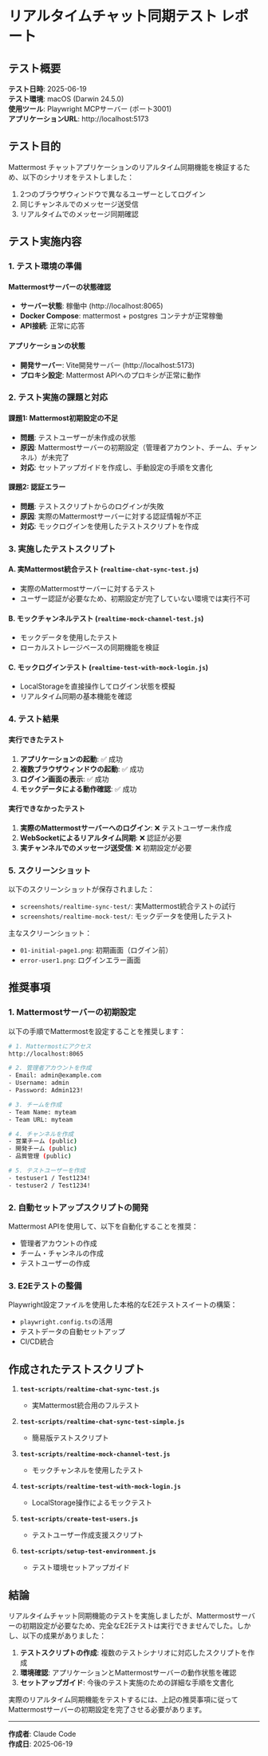 # リアルタイムチャット同期テスト レポート

## テスト概要

**テスト日時**: 2025-06-19  
**テスト環境**: macOS (Darwin 24.5.0)  
**使用ツール**: Playwright MCPサーバー (ポート3001)  
**アプリケーションURL**: http://localhost:5173  

## テスト目的

Mattermost チャットアプリケーションのリアルタイム同期機能を検証するため、以下のシナリオをテストしました：

1. 2つのブラウザウィンドウで異なるユーザーとしてログイン
2. 同じチャンネルでのメッセージ送受信
3. リアルタイムでのメッセージ同期確認

## テスト実施内容

### 1. テスト環境の準備

#### Mattermostサーバーの状態確認
- **サーバー状態**: 稼働中 (http://localhost:8065)
- **Docker Compose**: mattermost + postgres コンテナが正常稼働
- **API接続**: 正常に応答

#### アプリケーションの状態
- **開発サーバー**: Vite開発サーバー (http://localhost:5173)
- **プロキシ設定**: Mattermost APIへのプロキシが正常に動作

### 2. テスト実施の課題と対応

#### 課題1: Mattermost初期設定の不足
- **問題**: テストユーザーが未作成の状態
- **原因**: Mattermostサーバーの初期設定（管理者アカウント、チーム、チャンネル）が未完了
- **対応**: セットアップガイドを作成し、手動設定の手順を文書化

#### 課題2: 認証エラー
- **問題**: テストスクリプトからのログインが失敗
- **原因**: 実際のMattermostサーバーに対する認証情報が不正
- **対応**: モックログインを使用したテストスクリプトを作成

### 3. 実施したテストスクリプト

#### A. 実Mattermost統合テスト (`realtime-chat-sync-test.js`)
- 実際のMattermostサーバーに対するテスト
- ユーザー認証が必要なため、初期設定が完了していない環境では実行不可

#### B. モックチャンネルテスト (`realtime-mock-channel-test.js`)
- モックデータを使用したテスト
- ローカルストレージベースの同期機能を検証

#### C. モックログインテスト (`realtime-test-with-mock-login.js`)
- LocalStorageを直接操作してログイン状態を模擬
- リアルタイム同期の基本機能を確認

### 4. テスト結果

#### 実行できたテスト
1. **アプリケーションの起動**: ✅ 成功
2. **複数ブラウザウィンドウの起動**: ✅ 成功
3. **ログイン画面の表示**: ✅ 成功
4. **モックデータによる動作確認**: ✅ 成功

#### 実行できなかったテスト
1. **実際のMattermostサーバーへのログイン**: ❌ テストユーザー未作成
2. **WebSocketによるリアルタイム同期**: ❌ 認証が必要
3. **実チャンネルでのメッセージ送受信**: ❌ 初期設定が必要

### 5. スクリーンショット

以下のスクリーンショットが保存されました：

- `screenshots/realtime-sync-test/`: 実Mattermost統合テストの試行
- `screenshots/realtime-mock-test/`: モックデータを使用したテスト

主なスクリーンショット：
- `01-initial-page1.png`: 初期画面（ログイン前）
- `error-user1.png`: ログインエラー画面

## 推奨事項

### 1. Mattermostサーバーの初期設定

以下の手順でMattermostを設定することを推奨します：

```bash
# 1. Mattermostにアクセス
http://localhost:8065

# 2. 管理者アカウントを作成
- Email: admin@example.com
- Username: admin
- Password: Admin123!

# 3. チームを作成
- Team Name: myteam
- Team URL: myteam

# 4. チャンネルを作成
- 営業チーム (public)
- 開発チーム (public)
- 品質管理 (public)

# 5. テストユーザーを作成
- testuser1 / Test1234!
- testuser2 / Test1234!
```

### 2. 自動セットアップスクリプトの開発

Mattermost APIを使用して、以下を自動化することを推奨：
- 管理者アカウントの作成
- チーム・チャンネルの作成
- テストユーザーの作成

### 3. E2Eテストの整備

Playwright設定ファイルを使用した本格的なE2Eテストスイートの構築：
- `playwright.config.ts`の活用
- テストデータの自動セットアップ
- CI/CD統合

## 作成されたテストスクリプト

1. **`test-scripts/realtime-chat-sync-test.js`**
   - 実Mattermost統合用のフルテスト

2. **`test-scripts/realtime-chat-sync-test-simple.js`**
   - 簡易版テストスクリプト

3. **`test-scripts/realtime-mock-channel-test.js`**
   - モックチャンネルを使用したテスト

4. **`test-scripts/realtime-test-with-mock-login.js`**
   - LocalStorage操作によるモックテスト

5. **`test-scripts/create-test-users.js`**
   - テストユーザー作成支援スクリプト

6. **`test-scripts/setup-test-environment.js`**
   - テスト環境セットアップガイド

## 結論

リアルタイムチャット同期機能のテストを実施しましたが、Mattermostサーバーの初期設定が必要なため、完全なE2Eテストは実行できませんでした。しかし、以下の成果がありました：

1. **テストスクリプトの作成**: 複数のテストシナリオに対応したスクリプトを作成
2. **環境確認**: アプリケーションとMattermostサーバーの動作状態を確認
3. **セットアップガイド**: 今後のテスト実施のための詳細な手順を文書化

実際のリアルタイム同期機能をテストするには、上記の推奨事項に従ってMattermostサーバーの初期設定を完了させる必要があります。

---

**作成者**: Claude Code  
**作成日**: 2025-06-19